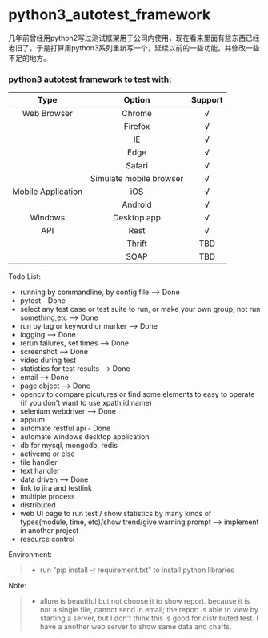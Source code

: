 # python3_autotest_framework

几年前曾经用python2写过测试框架用于公司内使用，现在看来里面有些东西已经老旧了，于是打算用python3系列重新写一个，延续以前的一些功能，并修改一些不足的地方。
### python3 autotest framework to test with:


| Type | Option | Support |
| :------:| :------: | :------: |
| Web Browser | Chrome | √ |
| | Firefox | √ |
| | IE | √ |
| | Edge | √ |
| | Safari | √ |
| | Simulate mobile browser | √ |
| Mobile Application | iOS | √ |
| | Android | √ |
| Windows | Desktop app | √ |
| API | Rest | √ |
| | Thrift | TBD |
| | SOAP | TBD |


Todo List:
- running by commandline, by config file --> Done
- pytest - Done
- select any test case or test suite to run, or make your own group, not run something,etc --> Done
- run by tag or keyword or marker --> Done
- logging --> Done
- rerun failures, set times  --> Done
- screenshot  --> Done
- video during test
- statistics for test results  --> Done
- email  --> Done
- page object  --> Done
- opencv to compare picutures or find some elements to easy to operate (if you don't want to use xpath,id,name)
- selenium webdriver  --> Done
- appium
- automate restful api - Done
- automate windows desktop application
- db for mysql, mongodb, redis
- activemq or else
- file handler
- text handler
- data driven --> Done
- link to jira and testlink
- multiple process
- distributed
- web UI page to run test / show statistics by many kinds of types(module, time, etc)/show trend/give warning prompt  --> implement in another project
- resource control


Environment:
> * run "pip install -r requirement.txt" to install python libraries


Note:
> * allure is beautiful but not choose it to show report. because it is not a single file, cannot send in email; the report is able to view by starting a server, but I don't think this is good for distributed test. I have a another web server to show same data and charts.
